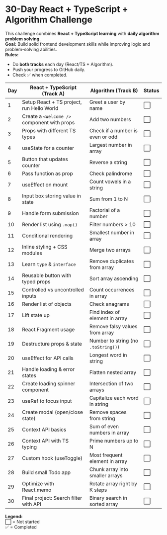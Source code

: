 # 30-Day React + TypeScript + Algorithm Challenge

This challenge combines **React + TypeScript learning** with **daily algorithm problem solving**.  
**Goal:** Build solid frontend development skills while improving logic and problem-solving abilities.  
**Rules:**  
- Do **both tracks** each day (React/TS + Algorithm).  
- Push your progress to GitHub daily.  
- Check ✅ when completed.

| Day | React + TypeScript (Track A) | Algorithm (Track B) | Status |
|-----|------------------------------|---------------------|--------|
| 1   | Setup React + TS project, run Hello World | Greet a user by name | ⬜ |
| 2   | Create a `<Welcome />` component with props | Add two numbers | ⬜ |
| 3   | Props with different TS types | Check if a number is even or odd | ⬜ |
| 4   | useState for a counter | Largest number in array | ⬜ |
| 5   | Button that updates counter | Reverse a string | ⬜ |
| 6   | Pass function as prop | Check palindrome | ⬜ |
| 7   | useEffect on mount | Count vowels in a string | ⬜ |
| 8   | Input box storing value in state | Sum from 1 to N | ⬜ |
| 9   | Handle form submission | Factorial of a number | ⬜ |
| 10  | Render list using `.map()` | Filter numbers > 10 | ⬜ |
| 11  | Conditional rendering | Smallest number in array | ⬜ |
| 12  | Inline styling + CSS modules | Merge two arrays | ⬜ |
| 13  | Learn `type` & `interface` | Remove duplicates from array | ⬜ |
| 14  | Reusable button with typed props | Sort array ascending | ⬜ |
| 15  | Controlled vs uncontrolled inputs | Count occurrences in array | ⬜ |
| 16  | Render list of objects | Check anagrams | ⬜ |
| 17  | Lift state up | Find index of element in array | ⬜ |
| 18  | React.Fragment usage | Remove falsy values from array | ⬜ |
| 19  | Destructure props & state | Number to string (no `.toString()`) | ⬜ |
| 20  | useEffect for API calls | Longest word in string | ⬜ |
| 21  | Handle loading & error states | Flatten nested array | ⬜ |
| 22  | Create loading spinner component | Intersection of two arrays | ⬜ |
| 23  | useRef to focus input | Capitalize each word in string | ⬜ |
| 24  | Create modal (open/close state) | Remove spaces from string | ⬜ |
| 25  | Context API basics | Sum of even numbers in array | ⬜ |
| 26  | Context API with TS typing | Prime numbers up to N | ⬜ |
| 27  | Custom hook (useToggle) | Most frequent element in array | ⬜ |
| 28  | Build small Todo app | Chunk array into smaller arrays | ⬜ |
| 29  | Optimize with React.memo | Rotate array right by K steps | ⬜ |
| 30  | Final project: Search filter with API | Binary search in sorted array | ⬜ |

**Legend:**  
⬜ = Not started  
✅ = Completed
